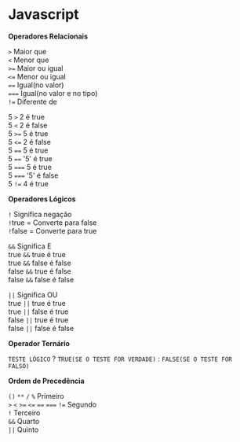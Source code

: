 # Javascript
 **Operadores Relacionais**

`>`   Maior que <br>
`<`   Menor que <br>
`>=`  Maior ou igual <br>
`<=`  Menor ou igual <br>
`==`  Igual(no valor) <br>
`===` Igual(no valor e no tipo) <br>
`!=`  Diferente de

5 `>` 2 é true <br>
5 `<` 2 é false <br>
5 `>=` 5 é true <br>
5 `<=` 2 é false <br>
5 `==` 5 é true <br>
5 `==` '5' é true <br>
5 `===` 5 é true <br>
5 `===` '5' é false <br>
5 `!=` 4 é true



 **Operadores Lógicos**
 
`!` Significa negação <br>
`!`true = Converte para false <br>
`!`false = Converte para true 

`&&` Significa E <br>
true `&&` true é true <br>
true `&&` false é false <br>
false `&&` true é false <br>
false `&&` false é false

`||` Significa OU <br>
true `||` true é true <br>
true `||` false é true <br>
false `||` true é true <br>
false `||` false é false



**Operador Ternário**

`TESTE LÓGICO` ? `TRUE(SE O TESTE FOR VERDADE)` : `FALSE(SE O TESTE FOR FALSO)`



**Ordem de Precedência**

`()` `**` `/` `%`  Primeiro <br>
`>` `<` `>=` `<=` `==` `===` `!=`  Segundo <br>
`!`  Terceiro <br>
`&&` Quarto <br>
`||` Quinto
